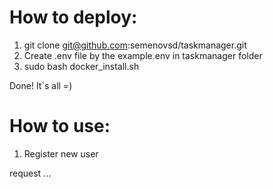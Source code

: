 # How to deploy:
1. git clone git@github.com:semenovsd/taskmanager.git
2. Create .env file by the example.env in taskmanager folder
3. sudo bash docker_install.sh

Done! It`s all =)

# How to use:

1. Register new user

request ...